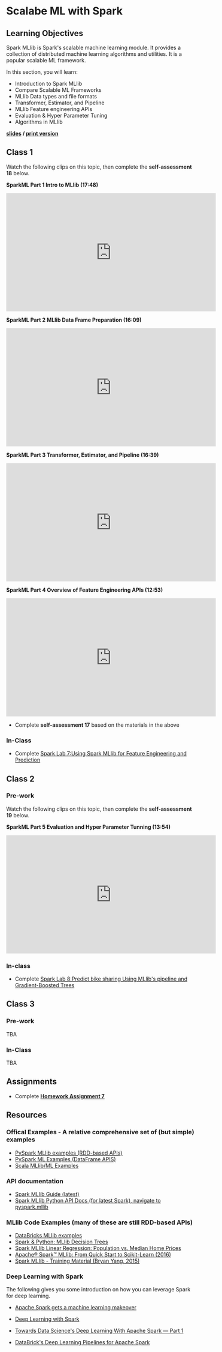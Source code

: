 # Scalabe ML with Spark

## Learning Objectives

Spark MLlib is Spark's scalable machine learning module. It provides a collection of distributed machine learning algorithms and utilities. It is a popular scalable ML framework. 

In this section, you will learn:

- Introduction to Spark MLlib
- Compare Scalable ML Frameworks
- MLlib Data types and file formats
- Transformer, Estimator, and Pipeline
- MLlib Feature engineering APIs
- Evaluation & Hyper Parameter Tuning
- Algorithms in MLlib

**[slides](Spark7-SparkMLLib.pdf) / [print version](Spark7-SparkMLLib-Print.pdf)**

## Class 1

Watch the following clips on this topic, then complete the **self-assessment 18** below.

**SparkML Part 1 Intro to MLlib (17:48)**

<iframe width="560" height="315" src="https://www.youtube.com/embed/1kud_rAd978" frameborder="0" allow="autoplay; encrypted-media" allowfullscreen></iframe>

**SparkML Part 2 MLlib Data Frame Preparation (16:09)**

<iframe width="560" height="315" src="https://www.youtube.com/embed/JWKmScqnk3Q" frameborder="0" allow="autoplay; encrypted-media" allowfullscreen></iframe>

**SparkML Part 3 Transformer, Estimator, and Pipeline (16:39)**

<iframe width="560" height="315" src="https://www.youtube.com/embed/GGYssoWT5GE" frameborder="0" allow="autoplay; encrypted-media" allowfullscreen></iframe>

**SparkML Part 4 Overview of Feature Engineering APIs (12:53)**

<iframe width="560" height="315" src="https://www.youtube.com/embed/MMoBHJFXJVY" frameborder="0" allow="autoplay; encrypted-media" allowfullscreen></iframe>


- Complete **self-assessment 17** based on the materials in the above

### In-Class

- Complete [Spark Lab 7:Using Spark MLlib for Feature Engineering and Prediction ](sparklab07-MLlib/README.md)


## Class 2

### Pre-work

Watch the following clips on this topic, then complete the **self-assessment 19** below.

**SparkML Part 5 Evaluation and Hyper Parameter Tunning (13:54)**

<iframe width="560" height="315" src="https://www.youtube.com/embed/eF6z6HdyeaM" frameborder="0" allow="autoplay; encrypted-media" allowfullscreen></iframe>

### In-class

- Complete [Spark Lab 8:Predict bike sharing Using MLlib's pipeline and Gradient-Boosted Trees](sparklab08-MLlib2/README.md)

## Class 3

### Pre-work

TBA

### In-Class

TBA

## Assignments

- Complete [**Homework Assignment 7**](../homeworks/hw6/hw6.md)

## Resources

### Offical Examples - A relative comprehensive set of (but simple) examples
- [PySpark MLlib examples (RDD-based APIs)](https://github.com/apache/spark/tree/master/examples/src/main/python/mllib) 
- [PySpark ML Examples (DataFrame APIS)](https://github.com/apache/spark/tree/master/examples/src/main/python/ml) 
- [Scala MLlib/ML Examples](https://github.com/apache/spark/tree/master/examples/src/main/scala/org/apache/spark/examples) 

### API documentation
- [Spark MLlib Guide (latest)](http://spark.apache.org/docs/latest/ml-guide.html)
- [Spark MLlib Python API Docs (for latest Spark), navigate to pyspark.mllib](https://spark.apache.org/docs/latest/api/python/index.html)


### MLlib Code Examples (many of these are still RDD-based APIs) 
- [DataBricks MLlib examples](https://docs.databricks.com/spark/latest/mllib/index.html)  
- [Spark & Python: MLlib Decision Trees](https://www.codementor.io/spark/tutorial/spark-python-mllib-decision-trees)
- [Spark MLlib Linear Regression: Population vs. Median Home Prices](https://cdn2.hubspot.net/hubfs/438089/notebooks/Pop._vs._Price_LR.html)
- [Apache® Spark™ MLlib: From Quick Start to Scikit-Learn (2016)](http://www.slideshare.net/databricks/spark-mllib-from-quick-start-to-scikitlearn)
- [Spark MLlib - Training Material (Bryan Yang, 2015)](http://www.slideshare.net/liweiyang5/spark-mllib-training-material?qid=4c99d089-1442-4f83-9243-c0345794ecc1&v=&b=&from_search=12)

### Deep Learning with Spark

The following gives you some introduction on how you can leverage Spark for deep learning.

- [Apache Spark gets a machine learning makeover](https://blog.fastforwardlabs.com/2018/09/28/apache-spark-gets-a-machine-learning-makeover.html)

- [Deep Learning with Spark](https://www.kdnuggets.com/2018/05/deep-learning-apache-spark-part-2.html)

- [Towards Data Science's Deep Learning With Apache Spark — Part 1](https://towardsdatascience.com/deep-learning-with-apache-spark-part-1-6d397c16abd)

- [DataBrick's Deep Learning Pipelines for Apache Spark](https://github.com/databricks/spark-deep-learning)